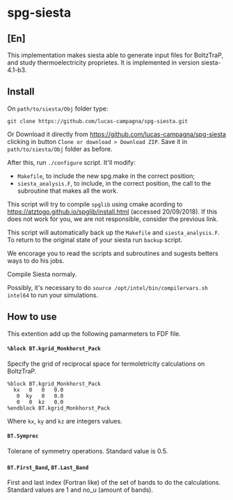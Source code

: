 # spg-siesta

## [En]

This implementation makes siesta able to generate input files for BoltzTraP, and study thermoelectricity proprietes.
It is implemented in version siesta-4.1-b3.

## Install

On `path/to/siesta/Obj` folder type:

```console
git clone https://github.com/lucas-campagna/spg-siesta.git
```

Or Download it directly from https://github.com/lucas-campagna/spg-siesta clicking in button `Clone or download > Download ZIP`. Save it in `path/to/siesta/Obj` folder as before.

After this, run `./configure` script. It'll modify:

 - `Makefile`, to include the new spg.make in the correct position;
 - `siesta_analysis.F`, to include, in the correct position, the call to the subroutine that makes all the work.

This script will try to compile `spglib` using cmake acording to https://atztogo.github.io/spglib/install.html (accessed 20/09/2018). If this does not work for you, we are not responsible, consider the previous link.

This script will automatically back up the `Makefile` and `siesta_analysis.F`. To return to the original state of your siesta run `backup` script.

We encorage you to read the scripts and subroutines and sugests betters ways to do his jobs.

Compile Siesta normaly.

Possibly, it's necessary to do `source /opt/intel/bin/compilervars.sh intel64` to run your simulations.

## How to use

This extention add up the following pamarmeters to FDF file.

#### ``%block BT.kgrid_Monkhorst_Pack``

Specify the grid of reciprocal space for termoletricity calculations on BoltzTraP.

```
%block BT.kgrid_Monkhorst_Pack
  kx   0   0   0.0
   0  ky   0   0.0
   0   0  kz   0.0
%endblock BT.kgrid_Monkhorst_Pack

```
Where ```kx```, ```ky``` and ```kz``` are integers values.

#### ```BT.Symprec```

Tolerane of symmetry operations. Standard value is 0.5.

#### ```BT.First_Band```, ```BT.Last_Band```

First and last index (Fortran like) of the set of bands to do the calculations. Standard values are 1 and no_u (amount of bands).
